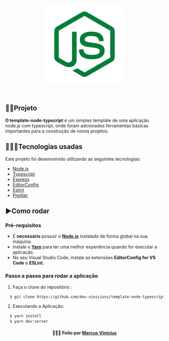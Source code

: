 <p align="center">
  <img src="https://github.com/dev-viniciuss/template-node-typescript/blob/main/icons8-node-js-256.png">
</p>

</br>


## 👨‍🏫Projeto
**O template-node-typscript** é um simples template de uma aplicação node.js com typescript, onde foram adcionados ferramentas básicas importantes para a construção de novos projetos.
<br />

## 👨🏻‍💻Tecnologias usadas
Este projeto foi desenvolvido utilizando as seguintes tecnologias:
  * [Node.js](https://nodejs.org/en/)
  * [Typescript](https://www.typescriptlang.org/)
  * [Express](https://expressjs.com/pt-br/)
  * [EditorConfig](https://editorconfig.org/)
  * [Eslint](https://eslint.org/)
  * [Prettier](https://prettier.io/)

## ▶️Como rodar
  ### **Pré-requisitos**
  - É **necessário** possuir o **[Node.js](https://nodejs.org/en/)** instalado de forma global na sua máquina.
  - Instale o **[Yarn](https://yarnpkg.com/)** para ter uma melhor experiência quando for executar a aplicação.
  - No seu Visual Studio Code, instale as extensões **EditorConfig for VS Code** e **ESLint**.
  
 ### **Passo a passo para rodar a aplicação**  
1. Faça o clone do repositório :

```sh
  $ git clone https://github.com/dev-viniciuss/template-node-typescript.git
```

2. Executando a Aplicação:

```sh
  $ yarn install
  $ yarn dev:server
```

<h4 align="center">
    👨🏻‍🚀 Feito por <a href="https://www.linkedin.com/in/marcus-vinicius-silva-costa-6098911a4" target="_blank">Marcus Vinicius</a>
</h4>
